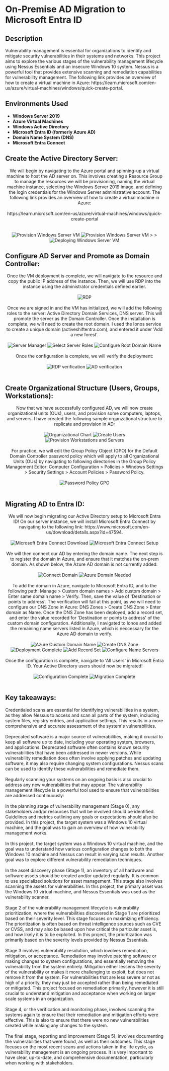 <h1>On-Premise AD Migration to Microsoft Entra ID</h1>

<h2>Description</h2>
Vulnerability management is essential for organizations to identify and mitigate security vulnerabilities in their systems and networks. This project aims to explore the various stages of the vulnerability management lifecycle using Nessus Essentials and an insecure Windows 10 system. Nessus is a powerful tool that provides extensive scanning and remediation capabilities for vulnerability management. The following link provides an overview of how to create a virtual machine in Azure: https://learn.microsoft.com/en-us/azure/virtual-machines/windows/quick-create-portal. 
<br />

<h2>Environments Used </h2>

- <b>Windows Server 2019</b>
- <b>Azure Virtual Machines</b>
- <b>Windows Active Directory</b>
- <b>Microsoft Entra ID (formerly Azure AD)</b>
- <b>Domain Name System (DNS)</b>
- <b>Microsoft Entra Connect</b>

<h2>Create the Active Directory Server:</h2> 

<p align="center">
We will begin by navigating to the Azure portal and spinning-up a virtual machine to host the AD server on. This involves creating a Resource Group to manage the resources we will be provisioning, naming the virtual machine instance, selecting the Windows Server 2019 image. and defining the login credentials for the Windows Server administrative account. The following link provides an overview of how to create a virtual machine in Azure:<br /><br />https://learn.microsoft.com/en-us/azure/virtual-machines/windows/quick-create-portal<br />
 <br/>
 <br/>
<img src="https://i.imgur.com/wOCjWl1.png" alt="Provision Windows Server VM"/>
<img src="https://i.imgur.com/IlZX1vP.png" alt="Provision Windows Server VM"/>
<!<img src="https://i.imgur.com/oU2Y1eD.png" alt="Provision Windows Server VM"/>>
<!<img src="https://i.imgur.com/TTC5jyK.png" alt="Provision Windows Server VM"/>>
<img src="https://i.imgur.com/jY6qVAD.png" alt="Deploying Windows Server VM"/>

<h2>Configure AD Server and Promote as Domain Controller:</h2> 
<p align="center">
Once the VM deployment is complete, we will navigate to the resource and copy the public IP address of the instance. Then, we will use RDP into the instance using the administrator credentials defined earlier. 
<br />
<br />
<img src="https://i.imgur.com/YYT0VMp.png" alt="RDP"/> 
<br />
<br />
Once we are signed in and the VM has initialized, we will add the following roles to the server: Active Directory Domain Services, DNS server. This will promote the server as the Domain Controller. Once the installation is complete, we will need to create the root domain. I used the Ionos service to create a unique domain (activeshiftentra.com), and entered it under 'Add a new forest'. 
<br />
<br />
<img src="https://i.imgur.com/n0ASKZO.png" alt="Server Manager"/> 
<img src="https://i.imgur.com/rPTPMaH.png" alt="Select Server Roles"/> 
<img src="https://i.imgur.com/5PbNvdL.png" alt="Configure Root Domain Name"/> 
<br/>
<br/>
Once the configuration is complete, we will verify the deployment: 
<br/>
<br/>
<img src="https://i.imgur.com/ByKi3Mt.png" alt="RDP verification"/> 
<img src="https://i.imgur.com/TmKoZMO.png" alt="AD verification"/>
<br/>
<br/>
<h2>Create Organizational Structure (Users, Groups, Workstations):</h2> 
 <p align="center">
Now that we have successfully configured AD, we will now create organizational units (OUs), users, and provision some computers, laptops, and servers. I have created the following sample organzational structure to replicate and provision in AD:  
<br/>
<br/>
<img src="https://i.imgur.com/R47I8uC.png" alt="Organizational Chart"/>
 <img src="https://i.imgur.com/OGMTuwh.png" alt="Create Users"/>
 <img src="https://i.imgur.com/4A8fSEY.png" alt="Provision Workstations and Servers"/>
 <br/>
 <br/>
For practice, we will edit  the Group Policy Object (GPO) for the Default Domain Controller password policy which will apply to all Organizational Units (OUs) by navigating to following directories in the Group Policy Management Editor: 
Computer Configuration > Policies > Windows Settings > Security Settings > Account Policies > Password Policy. 
<br/>
<br/>
<img src="https://i.imgur.com/gyYk45n.png" alt="Password Policy GPO"/>
<br/>
<br/>
<h2>Migrating AD to Entra ID:</h2> 
<p align="center">
We will now begin migrating our Active Directory setup to Microsoft Entra ID! On our server instance, we will install Microsoft Entra Connect by navigating to the following link: https://www.microsoft.com/en-us/download/details.aspx?id=47594. 
<br/>
<br/>
<img src="https://i.imgur.com/XOFJRy0.png" alt="Microsoft Entra Connect Download"/>
<img src="https://i.imgur.com/vDNukck.png" alt="Microsoft Entra Connect Setup"/>
<br/>
<br/>
We will then connect our AD by entering the domain name. The next step is to register the domain in Azure, and ensure that it matches the on-prem domain. As shown below, the Azure AD domain is not currently added: 
<br/>
<br/>
<img src="https://i.imgur.com/4hGLGb4.png" alt="Connect Domain"/>
<img src="https://i.imgur.com/3IIfjIj.png" alt="Azure Domain Needed"/>
<br/>
<br/>
To add the domain in Azure, navigate to Microsoft Entra ID, and to the following path: Manage > Custom domain names > Add custom domain > Enter same domain name > Verify. Then, save the value of 'Destination or points to address'. The verification will fail at this point, as we will need to configure our DNS Zone in Azure: DNS Zones > Create DNS Zone > Enter domain as Name. Once the DNS Zone has been deployed, add a record set, and enter the value recorded for 'Destination or points to address' of the custom domain configuration. Additionally, I navigated to Ionos and added the remaining name servers listed in Azure, which is neccessary for the Azure AD domain to verify. 
<br/>
<br/>
<img src="https://i.imgur.com/GM6epIi.png" alt="Azure Custom Domain Name"/>
<img src="https://i.imgur.com/aB3gDqp.png" alt="Create DNS Zone"/> 
<img src="https://i.imgur.com/jnFbk4G.png" alt="Deployment Complete"/>
<img src="https://i.imgur.com/9TAVXBj.png" alt="Add Record Set"/>
<img src="https://i.imgur.com/WOOni8r.png" alt="Configure Name Servers"/>
<br/>
<br/>
Once the configuration is complete, navigate to 'All Users' in Microsoft Entra ID. Your Active Directory users should now be migrated! 
<br/>
<br/>
<img src="https://i.imgur.com/LL3FVoM.png" alt="Configuration Complete"/>
<img src="https://i.imgur.com/kM9BMKA.png" alt="Migration Complete"/>
<br/>
<br/>
<h2>Key takeaways:</h2>
Credentialed scans are essential for identifying vulnerabilities in a system, as they allow Nessus to access and scan all parts of the system, including system files, registry entries, and application settings. This results in a more comprehensive and accurate assessment of the system's vulnerabilities.
<br/>
<br/>
Deprecated software is a major source of vulnerabilities, making it crucial to keep all software up to date, including your operating system, browsers, and applications. Deprecated software often contains known security vulnerabilities that have been addressed in newer versions. While vulnerability remediation does often involve applying patches and updating software, it may also require changing system configurations. Nessus scans can be used to identify these vulnerabilities and remediate them. 
<br/>
<br/>
Regularly scanning your systems on an ongoing basis is also crucial to address any new vulnerabilities that may appear. The vulnerability management lifecycle is a powerful tool used to ensure that vulnerabilities are addressed continuously: 
<br/>
<br/>
In the planning stage of vulnerability management (Stage 0), any stakeholders and/or resources that will be involved should be identified. Guidelines and metrics outlining any goals or expectations should also be provided. In this project, the target system was a Windows 10 virtual machine, and the goal was to gain an overview of how vulnerability management works. 
<br/>
<br/>
In this project, the target system was a Windows 10 virtual machine, and the goal was to understand how various configuration changes to both the Windows 10 machine and Nessus can result in varying scan results. Another goal was to explore different vulnerability remediation techniques.
<br/>
<br/>
In the asset discovery phase (Stage 1), an inventory of all hardware and software assets should be created and/or updated regularly. It is common to use specialized solutions for asset management. This stage also involves scanning the assets for vulnerabilities. In this project, the primary asset was the Windows 10 virtual machine, and Nessus Essentials was used as the vulnerability scanner. 
<br/>
<br/>
Stage 2 of the vulnerability management lifecycle is vulnerability prioritization, where the vulnerabilities discovered in Stage 1 are prioritized based on their severity level. This stage focuses on maximizing efficiency. The prioritization is often based on threat intelligence sources such as CVE or CVSS, and may also be based upon how critical the particular asset is, and how likely it is to be exploited. In this project, the prioritization was primarily based on the severity levels provided by Nessus Essentials. 
<br/>
<br/>
Stage 3 involves vulnerability resolution, which involves remediation, mitigation, or acceptance. Remediation may involve patching software or making changes to system configurations, and essentially removing the vulnerability from the system entirely. Mitigation either lessens the severity of the vulnerability or makes it more challenging to exploit, but does not remove it from the system. For vulnerabilities that are less severe or not as high of a priority, they may just be accepted rather than being remediated or mitigated. This project focused on remediation primarily, however it is still crucial to understand mitigation and acceptance when working on larger scale systems in an organization. 
<br/>
<br/>
Stage 4, or the verification and monitoring phase, involves scanning the systems again to ensure that their remediation and mitigation efforts were effective. This is also to ensure that there were no new vulnerabilities created while making any changes to the system. 
<br/>
<br/>
The final stage, reporting and improvement (Stage 5), involves documenting the vulnerabilities that were found, as well as their outcomes. This stage focuses on the most recent scans and actions taken in the life cycle, as vulnerability management is an ongoing process. It is very important to have clear, up-to-date, and comprehensive documentation, particularly when working with stakeholders.

<p align="center">
<!--
 ```diff
- text in red
+ text in green
! text in orange
# text in gray
@@ text in purple (and bold)@@
```
--!>
